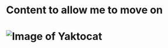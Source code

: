 # Content to allow me to move on
# ![Image of Yaktocat](https://octodex.github.com/images/yaktocat.png) 
